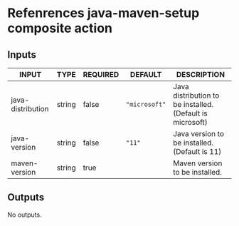 # Refenrences java-maven-setup composite action

## Inputs

<!-- AUTO-DOC-INPUT:START - Do not remove or modify this section -->

| INPUT             | TYPE   | REQUIRED | DEFAULT       | DESCRIPTION                                               |
| ----------------- | ------ | -------- | ------------- | --------------------------------------------------------- |
| java-distribution | string | false    | `"microsoft"` | Java distribution to be installed. (Default is microsoft) |
| java-version      | string | false    | `"11"`        | Java version to be installed. (Default is 11)             |
| maven-version     | string | true     |               | Maven version to be installed.                            |

<!-- AUTO-DOC-INPUT:END -->

## Outputs

<!-- AUTO-DOC-OUTPUT:START - Do not remove or modify this section -->

No outputs.

<!-- AUTO-DOC-OUTPUT:END -->
